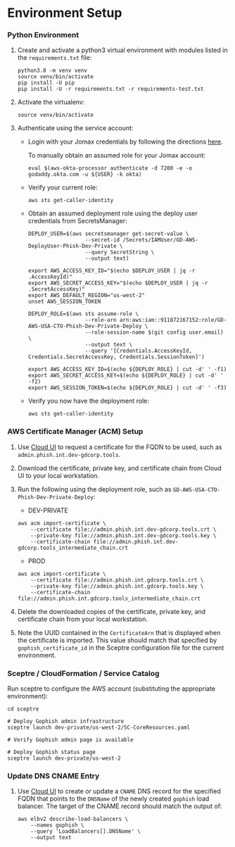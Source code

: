 # Environment Setup

### Python Environment

1. Create and activate a python3 virtual environment with modules listed in the
   `requirements.txt` file:

   ```
   python3.8 -m venv venv
   source venv/bin/activate
   pip install -U pip
   pip install -U -r requirements.txt -r requirements-test.txt
   ```

1. Activate the virtualenv:

   ```
   source venv/bin/activate
   ```

1. Authenticate using the service account:

   * Login with your Jomax credentials by following the directions
     [here](https://github.com/godaddy/aws-okta-processor).

     To manually obtain an assumed role for your Jomax account:

     ```
     eval $(aws-okta-processor authenticate -d 7200 -e -o godaddy.okta.com -u ${USER} -k okta)
     ```

   * Verify your current role:

     ```
     aws sts get-caller-identity
     ```

   * Obtain an assumed deployment role using the deploy user credentials from
     SecretsManager:

     ```
     DEPLOY_USER=$(aws secretsmanager get-secret-value \
                       --secret-id /Secrets/IAMUser/GD-AWS-DeployUser-Phish-Dev-Private \
                       --query SecretString \
                       --output text)

     export AWS_ACCESS_KEY_ID="$(echo $DEPLOY_USER | jq -r .AccessKeyId)"
     export AWS_SECRET_ACCESS_KEY="$(echo $DEPLOY_USER | jq -r .SecretAccessKey)"
     export AWS_DEFAULT_REGION="us-west-2"
     unset AWS_SESSION_TOKEN

     DEPLOY_ROLE=$(aws sts assume-role \
                       --role-arn arn:aws:iam::911872167152:role/GD-AWS-USA-CTO-Phish-Dev-Private-Deploy \
                       --role-session-name $(git config user.email) \
                       --output text \
                       --query '[Credentials.AccessKeyId, Credentials.SecretAccessKey, Credentials.SessionToken]')

     export AWS_ACCESS_KEY_ID=$(echo ${DEPLOY_ROLE} | cut -d' ' -f1)
     export AWS_SECRET_ACCESS_KEY=$(echo ${DEPLOY_ROLE} | cut -d' ' -f2)
     export AWS_SESSION_TOKEN=$(echo ${DEPLOY_ROLE} | cut -d' ' -f3)
     ```

   * Verify you now have the deployment role:

     ```
     aws sts get-caller-identity
     ```

### AWS Certificate Manager (ACM) Setup

1. Use [Cloud UI](https://cloud.int.godaddy.com/security/certs) to request a
   certificate for the FQDN to be used, such as
   `admin.phish.int.dev-gdcorp.tools`.

1. Download the certificate, private key, and certificate chain from Cloud UI
   to your local workstation.

1. Run the following using the deployment role, such as
   `GD-AWS-USA-CTO-Phish-Dev-Private-Deploy`:

   * DEV-PRIVATE

   ```
   aws acm import-certificate \
       --certificate file://admin.phish.int.dev-gdcorp.tools.crt \
       --private-key file://admin.phish.int.dev-gdcorp.tools.key \
       --certificate-chain file://admin.phish.int.dev-gdcorp.tools_intermediate_chain.crt
   ```

   * PROD

   ```
   aws acm import-certificate \
       --certificate file://admin.phish.int.gdcorp.tools.crt \
       --private-key file://admin.phish.int.gdcorp.tools.key \
       --certificate-chain file://admin.phish.int.gdcorp.tools_intermediate_chain.crt
   ```

1. Delete the downloaded copies of the certificate, private key, and
   certificate chain from your local workstation.

1. Note the UUID contained in the `CertificateArn` that is displayed when the
   certificate is imported.  This value should match that specified by
   `gophish_certificate_id` in the Sceptre configuration file for the current
   environment.

### Sceptre / CloudFormation / Service Catalog

Run sceptre to configure the AWS account (substituting the appropriate
environment):

```
cd sceptre

# Deploy Gophish admin infrastructure
sceptre launch dev-private/us-west-2/SC-CoreResources.yaml

# Verify Gophish admin page is available

# Deploy Gophish status page
sceptre launch dev-private/us-west-2
```

### Update DNS CNAME Entry

1. Use [Cloud UI](https://cloud.int.godaddy.com/networking/dnsrecords) to
   create or update a `CNAME` DNS record for the specified FQDN that points to
   the `DNSName` of the newly created `gophish` load balancer.  The target of
   the CNAME record should match the output of:

   ```
   aws elbv2 describe-load-balancers \
       --names gophish \
       --query 'LoadBalancers[].DNSName' \
       --output text
   ```
